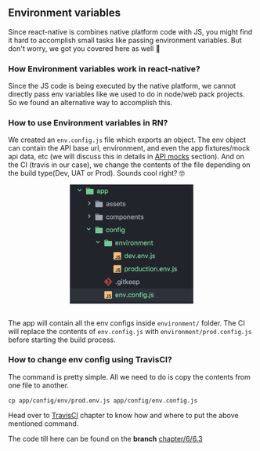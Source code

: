 ## Environment variables

Since react-native is combines native platform code with JS, you might find it hard to accomplish small tasks like passing environment variables. But don't worry, we got you covered here as well 🙌

### How Environment variables work in react-native?

Since the JS code is being executed by the native platform, we cannot directly pass env variables like we used to do in node/web pack projects. So we found an alternative way to accomplish this.

### How to use Environment variables in RN?
We created an `env.config.js` file which exports an object. The env object can contain the API base url, environment, and even the app fixtures/mock api data, etc (we will discuss this in details in [API mocks](./6.5-axios-and-api-mocks.md) section). And on the CI (travis in our case), we change the contents of the file depending on the build type(Dev, UAT or Prod). Sounds cool right? 🤓

<div style="text-align:center">
  <img src="/assets/images/6/6.3/env-structure.png" style="width: 50%;display:inline-block;vertical-align: middle;margin:0" hspace="40">
</div>
<br>

The app will contain all the env configs inside `environment/` folder. The CI will replace the contents of `env.config.js` with `environment/prod.config.js` before starting the build process.

### How to change env config using TravisCI?

The command is pretty simple. All we need to do is copy the contents from one file to another.
```shell
cp app/config/env/prod.env.js app/config/env.config.js
```
Head over to [TravisCI]() chapter to know how and where to put the above mentioned command.


The code till here can be found on the **branch** [chapter/6/6.3](https://github.com/master-atul/react-native-plus-plus-code/tree/chapter/6/6.3)
